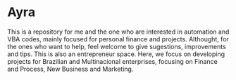 # Ayra
This is a repository for me and the one who are interested in automation and VBA codes, mainly focused for personal finance and projects.
Althought, for the ones who want to help, feel welcome to give sugestions, improvements and tips. 
This is also an entrepreneur space. Here, we focus on developing projects for Brazilian and Multinacional enterprises, focusing on Finance and Process, New Business and Marketing.
